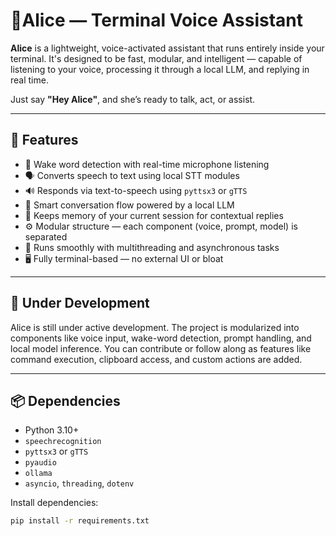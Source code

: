 # 🧠Alice — Terminal Voice Assistant

**Alice** is a lightweight, voice-activated assistant that runs entirely inside your terminal. It's designed to be fast, modular, and intelligent — capable of listening to your voice, processing it through a local LLM, and replying in real time.

Just say **"Hey Alice"**, and she’s ready to talk, act, or assist.

---

## 🎯 Features

- 🎤 Wake word detection with real-time microphone listening
- 🗣️ Converts speech to text using local STT modules
- 🔊 Responds via text-to-speech using `pyttsx3` or `gTTS`
- 🧠 Smart conversation flow powered by a local LLM
- 💬 Keeps memory of your current session for contextual replies
- ⚙️ Modular structure — each component (voice, prompt, model) is separated
- 🧵 Runs smoothly with multithreading and asynchronous tasks
- 🖥️ Fully terminal-based — no external UI or bloat

---

## 🚧 Under Development

Alice is still under active development. The project is modularized into components like voice input, wake-word detection, prompt handling, and local model inference. You can contribute or follow along as features like command execution, clipboard access, and custom actions are added.

---

## 📦 Dependencies

- Python 3.10+
- `speechrecognition`
- `pyttsx3` or `gTTS`
- `pyaudio`
- `ollama`
- `asyncio`, `threading`, `dotenv`

Install dependencies:

```bash
pip install -r requirements.txt
